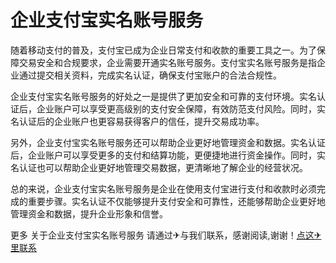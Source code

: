# 企业支付宝实名账号服务

随着移动支付的普及，支付宝已成为企业日常支付和收款的重要工具之一。为了保障交易安全和合规要求，企业需要开通实名账号服务。支付宝实名账号服务是指企业通过提交相关资料，完成实名认证，确保支付宝账户的合法合规性。

企业支付宝实名账号服务的好处之一是提供了更加安全和可靠的支付环境。实名认证后，企业账户可以享受更高级别的支付安全保障，有效防范支付风险。同时，实名认证后的企业账户也更容易获得客户的信任，提升交易成功率。

另外，企业支付宝实名账号服务还可以帮助企业更好地管理资金和数据。实名认证后，企业账户可以享受更多的支付和结算功能，更便捷地进行资金操作。同时，实名认证也可以帮助企业更好地管理交易数据，更清晰地了解企业的经营状况。

总的来说，企业支付宝实名账号服务是企业在使用支付宝进行支付和收款时必须完成的重要步骤。实名认证不仅能够提升支付安全和可靠性，还能够帮助企业更好地管理资金和数据，提升企业形象和信誉。

更多 关于企业支付宝实名账号服务 请通过✈与我们联系，感谢阅读,谢谢！[点这✈里联系](https://www.k02.cc)